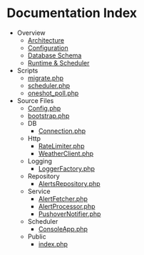 # Documentation Index

- Overview
  - [Architecture](./overview/ARCHITECTURE.md)
  - [Configuration](./overview/CONFIGURATION.md)
  - [Database Schema](./overview/DATABASE.md)
  - [Runtime & Scheduler](./overview/RUNTIME.md)
- Scripts
  - [migrate.php](./scripts/migrate.md)
  - [scheduler.php](./scripts/scheduler.md)
  - [oneshot_poll.php](./scripts/oneshot_poll.md)
- Source Files
  - [Config.php](./src/CONFIG.md)
  - [bootstrap.php](./src/BOOTSTRAP.md)
  - DB
    - [Connection.php](./src/DB_CONNECTION.md)
  - Http
    - [RateLimiter.php](./src/HTTP_RATELIMITER.md)
    - [WeatherClient.php](./src/HTTP_WEATHERCLIENT.md)
  - Logging
    - [LoggerFactory.php](./src/LOGGING_FACTORY.md)
  - Repository
    - [AlertsRepository.php](./src/REPOSITORY_ALERTS.md)
  - Service
    - [AlertFetcher.php](./src/SERVICE_ALERTFETCHER.md)
    - [AlertProcessor.php](./src/SERVICE_ALERTPROCESSOR.md)
    - [PushoverNotifier.php](./src/SERVICE_PUSHOVER.md)
  - Scheduler
    - [ConsoleApp.php](./src/SCHEDULER_CONSOLEAPP.md)
  - Public
    - [index.php](./src/PUBLIC_INDEX.md)
